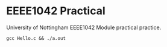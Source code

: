 # EEEE1042 Practical

University of Nottingham EEEE1042 Module practical practice.

```
gcc Hello.c && ./a.out
```
